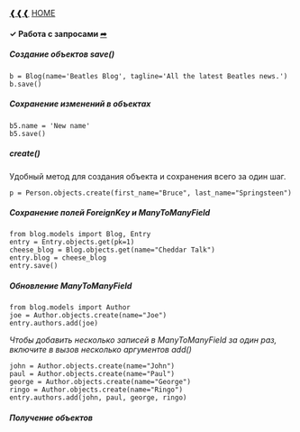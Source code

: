 [❰❰❰](https://github.com/L1quide/CheatSeets/blob/master/Django_main.md)  [HOME](https://github.com/L1quide/CheatSeets/blob/master/README.md)

#### ✓ Работа с запросами [➦](https://django.fun/docs/django/ru/3.0/topics/db/queries/)

##### Создание объектов save()

    b = Blog(name='Beatles Blog', tagline='All the latest Beatles news.')
    b.save()
    
##### Сохранение изменений в объектах

    b5.name = 'New name'
    b5.save()

##### create()

Удобный метод для создания объекта и сохранения всего за один шаг.

    p = Person.objects.create(first_name="Bruce", last_name="Springsteen")

##### Сохранение полей ForeignKey и ManyToManyField

    from blog.models import Blog, Entry
    entry = Entry.objects.get(pk=1)
    cheese_blog = Blog.objects.get(name="Cheddar Talk")
    entry.blog = cheese_blog
    entry.save()
    
##### Обновление ManyToManyField

    from blog.models import Author
    joe = Author.objects.create(name="Joe")
    entry.authors.add(joe)  
    
_Чтобы добавить несколько записей в ManyToManyField за один раз, включите в вызов несколько аргументов add()_

    john = Author.objects.create(name="John")
    paul = Author.objects.create(name="Paul")
    george = Author.objects.create(name="George")
    ringo = Author.objects.create(name="Ringo")
    entry.authors.add(john, paul, george, ringo)
    
    
##### Получение объектов